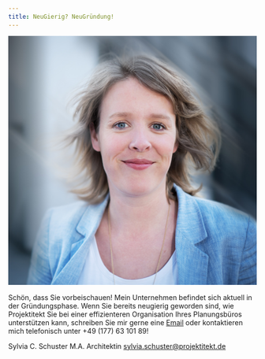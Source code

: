 ```yaml
---
title: NeuGierig? NeuGründung!
---
```


<img src="/sylvia.jpg" class="photo" alt="Photo of Sylvia Schuster">

<p class="justify">
    Schön, dass Sie vorbeischauen! Mein Unternehmen befindet sich aktuell in der Gründungsphase. Wenn Sie bereits
    neugierig geworden sind, wie Projektitekt Sie bei einer effizienteren Organisation Ihres Planungsbüros
    unterstützen kann, schreiben Sie mir gerne eine <a href="mailto:sylvia.schuster@projektitekt.de">Email</a> oder
    kontaktieren mich telefonisch unter +49 (177) 63 101 89!
</p>

<p class="contact">
    <span class="name">Sylvia C. Schuster</span>
    <span class="title">M.A. Architektin</span>
    <span class="mail"><a href="mailto:sylvia.schuster@projektitekt.de">sylvia.schuster@projektitekt.de</a></span>
</p>
